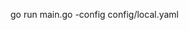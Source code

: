 <!-- // to run the code why because it requires path to read the config file otherwise it will throw config path not set -->
go run main.go -config config/local.yaml
